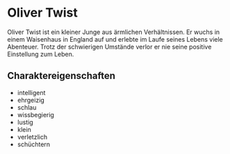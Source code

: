 # Oliver Twist
Oliver Twist ist ein kleiner Junge aus ärmlichen Verhältnissen. 
Er wuchs in einem Waisenhaus in England auf und erlebte im Laufe seines Lebens viele Abenteuer.
Trotz der schwierigen Umstände verlor er nie seine positive Einstellung zum Leben.

## Charaktereigenschaften

* intelligent
* ehrgeizig
* schlau
* wissbegierig
* lustig
* klein
* verletzlich
* schüchtern

